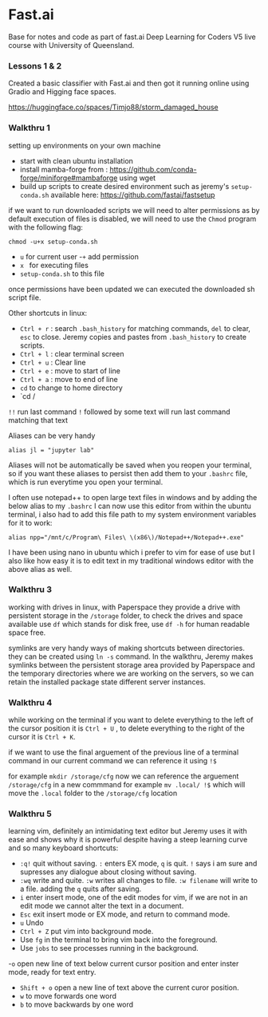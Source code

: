 # Fast.ai
Base for notes and code as part of fast.ai Deep Learning for Coders V5 live course with University of Queensland.

### Lessons 1 & 2
Created a basic classifier with Fast.ai and then got it running online using Gradio and Higging face spaces. 

https://huggingface.co/spaces/Timjo88/storm_damaged_house


### Walkthru 1
setting up environments on your own machine

- start with clean ubuntu installation
- install mamba-forge from : https://github.com/conda-forge/miniforge#mambaforge using wget
- build up scripts to create desired environment such as jeremy's `setup-conda.sh` available here: https://github.com/fastai/fastsetup

if we want to run downloaded scripts we will need to alter permissions as by default execution of files is disabled, we will need to use the `Chmod` program with the following flag:

`chmod -u+x setup-conda.sh`

- `u`               for current user
 -`+`               add permission
- `x `              for executing files
- `setup-conda.sh`  to this file

once permissions have been updated we can executed the downloaded sh script file.

Other shortcuts in linux:

- `Ctrl + r` : search `.bash_history` for matching commands, `del` to clear, `esc` to close. Jeremy copies and pastes from `.bash_history` to create scripts. 
- `Ctrl + l` : clear terminal screen
- `Ctrl + u` : Clear line
- `Ctrl + e` : move to start of line
- `Ctrl + a` : move to end of line
-  `cd` to change to home directory
-  `cd /

`!!` run last command
`!` followed by some text will run last command matching that text

Aliases can be very handy

`alias jl = "jupyter lab"`

Aliases will not be automatically be saved when you reopen your terminal, so if you want these aliases to persist then add them to your `.bashrc` file, which is run everytime you open your terminal.

I often use notepad++ to open large text files in windows and by adding the below alias to my `.bashrc` I can now use this editor from within the ubuntu terminal, i also had to add this file path to my system environment variables for it to work:

`alias npp="/mnt/c/Program\ Files\ \(x86\)/Notepad++/Notepad++.exe"`

I have been using nano in ubuntu which i prefer to vim for ease of use but I also like how easy it is to edit text in my traditional windows editor with the above alias as well.

### Walkthru 3

working with drives in linux, with Paperspace they provide a drive with persistent storage in the `/storage` folder, to check the drives and space available use `df` which stands for disk free, use `df -h` for human readable space free.

symlinks are very handy ways of making shortcuts between directories. they can be created using `ln -s` command. In the walkthru, Jeremy makes symlinks between the persistent storage area provided by Paperspace and the temporary directories where we are working on the servers, so we can retain the installed package state different server instances. 


### Walkthru 4

while working on the terminal if you want to delete everything to the left of the cursor position it is `Ctrl + U` , to delete everything to the right of the cursor it is `Ctrl + K`.

if we want to use the final arguement of the previous line of a terminal command in our current command we can reference it using `!$`

for example `mkdir /storage/cfg`
now we can reference the arguement `/storage/cfg` in a new commmand for example `mv .local/ !$` which will move the `.local` folder to the `/storage/cfg` location

### Walkthru 5

learning vim, definitely an intimidating text editor but Jeremy uses it with ease and shows why it is powerful despite having a steep learning curve and so many keyboard shortcuts:

- `:q!` quit without saving. `:` enters EX mode, `q` is quit. `!` says i am sure and supresses any dialogue about closing without saving.
- `:wq` write and quite. `:w` writes all changes to file. `:w filename` will write to a file. adding the `q` quits after saving.
- `i` enter insert mode, one of the edit modes for vim, if we are not in an edit mode we cannot alter the text in a document.
- `Esc` exit insert mode or EX mode, and return to command mode.
- `u` Undo
- `Ctrl + Z` put vim into background mode.
- Use `fg` in the terminal to bring vim back into the foreground.
- Use `jobs` to see processes running in the background.

-`o` open new line of text below current cursor position and enter inster mode, ready for text entry.
- `Shift + o` open a new line of text above the current curor position.
- `w` to move forwards one word
- `b` to move backwards by one word
